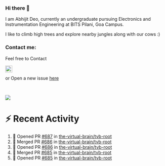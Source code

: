 ### Hi there 👋

I am Abhijit Deo, currently an undergraduate pursuing Electronics and Instrumentation Engineering at BITS Pilani, Goa Campus.


I like to climb high trees and explore nearby jungles along with our cows :)
### Contact me:

Feel free to Contact


[<img align="left" alt="Abhijit Deo | Gmail" width="22px" src="https://cdn.jsdelivr.net/npm/simple-icons@v3/icons/gmail.svg" />][gmail]
<br />


 or Open a new issue [here](https://github.com/abhi-glitchhg/abhi-glitchhg/issues)

[gmail]: mailto:f20190041@goa.bits-pilani.ac.in

<br>



![](https://komarev.com/ghpvc/?username=abhi-glitchhg&color=green)


# :zap: Recent Activity

<!--START_SECTION:activity-->
1. 💪 Opened PR [#687](https://github.com/the-virtual-brain/tvb-root/pull/687) in [the-virtual-brain/tvb-root](https://github.com/the-virtual-brain/tvb-root)
2. 🎉 Merged PR [#686](https://github.com/the-virtual-brain/tvb-root/pull/686) in [the-virtual-brain/tvb-root](https://github.com/the-virtual-brain/tvb-root)
3. 💪 Opened PR [#686](https://github.com/the-virtual-brain/tvb-root/pull/686) in [the-virtual-brain/tvb-root](https://github.com/the-virtual-brain/tvb-root)
4. 🎉 Merged PR [#685](https://github.com/the-virtual-brain/tvb-root/pull/685) in [the-virtual-brain/tvb-root](https://github.com/the-virtual-brain/tvb-root)
5. 💪 Opened PR [#685](https://github.com/the-virtual-brain/tvb-root/pull/685) in [the-virtual-brain/tvb-root](https://github.com/the-virtual-brain/tvb-root)
<!--END_SECTION:activity-->
